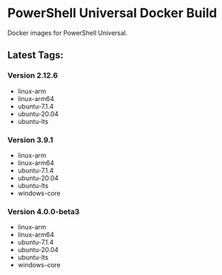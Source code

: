 # PowerShell Universal Docker Build

Docker images for PowerShell Universal. 

## Latest Tags: 

### Version 2.12.6

- linux-arm
- linux-arm64
- ubuntu-7.1.4
- ubuntu-20.04
- ubuntu-lts

### Version 3.9.1

- linux-arm
- linux-arm64
- ubuntu-7.1.4
- ubuntu-20.04
- ubuntu-lts
- windows-core

### Version 4.0.0-beta3

- linux-arm
- linux-arm64
- ubuntu-7.1.4
- ubuntu-20.04
- ubuntu-lts
- windows-core